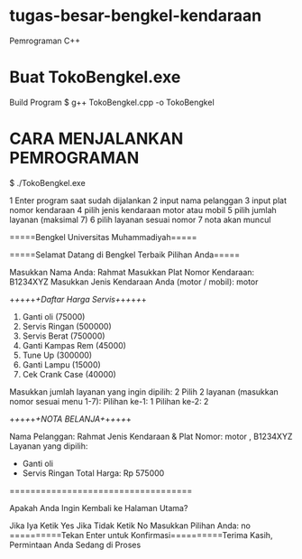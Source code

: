 # tugas-besar-bengkel-kendaraan
Pemrograman C++

# Buat TokoBengkel.exe
Build Program
$ g++ TokoBengkel.cpp -o TokoBengkel
 
# CARA MENJALANKAN PEMROGRAMAN
$ ./TokoBengkel.exe

1 Enter program saat sudah dijalankan
2 input nama pelanggan
3 input plat nomor kendaraan
4 pilih jenis kendaraan motor atau mobil
5 pilih jumlah layanan (maksimal 7)
6 pilih layanan sesuai nomor
7 nota akan muncul


=====Bengkel Universitas Muhammadiyah=====                                                            
    
=====Selamat Datang di Bengkel Terbaik Pilihan Anda=====


Masukkan Nama Anda: Rahmat
Masukkan Plat Nomor Kendaraan: B1234XYZ
Masukkan Jenis Kendaraan Anda (motor / mobil): motor

+_+_+_+_+_+_Daftar Harga Servis_+_+_+_+_+_+

1. Ganti oli (75000)
2. Servis Ringan (500000)
3. Servis Berat (750000)
4. Ganti Kampas Rem (45000)
5. Tune Up (300000)
6. Ganti Lampu (15000)
7. Cek Crank Case (40000)

Masukkan jumlah layanan yang ingin dipilih: 2
Pilih 2 layanan (masukkan nomor sesuai menu 1-7):
Pilihan ke-1: 1
Pilihan ke-2: 2

+_+_+_+_+_+_NOTA BELANJA_+_+_+_+_+_+

Nama Pelanggan: Rahmat
Jenis Kendaraan & Plat Nomor: motor , B1234XYZ
Layanan yang dipilih:
- Ganti oli
- Servis Ringan
Total Harga: Rp 575000

===================================

Apakah Anda Ingin Kembali ke Halaman Utama?

Jika Iya Ketik Yes
Jika Tidak Ketik No
Masukkan Pilihan Anda: no
==========Tekan Enter untuk Konfirmasi==========Terima Kasih, Permintaan Anda Sedang di Proses
